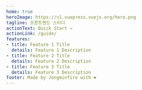 ```yaml
---
home: true
heroImage: https://v1.vuepress.vuejs.org/hero.png
tagline: 프론트엔드 스터디
actionText: Quick Start →
actionLink: /guide/
features:
- title: Feature 1 Title
  details: Feature 1 Description
- title: Feature 2 Title
  details: Feature 2 Description
- title: Feature 3 Title
  details: Feature 3 Description
footer: Made by Jongminfire with ❤️
---
```

